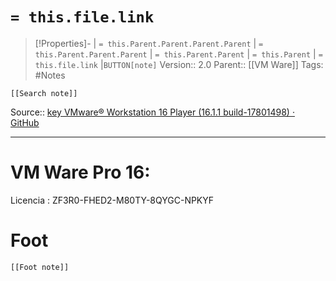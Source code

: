 # `= this.file.link`
>[!Properties]- | `= this.Parent.Parent.Parent.Parent` |  `= this.Parent.Parent.Parent` | `= this.Parent.Parent` | `= this.Parent` | `= this.file.link` |`BUTTON[note]` 
>Version:: 2.0
>Parent:: [[VM Ware]]
>Tags: #Notes
```meta-bind-embed
[[Search note]]
```
Source:: [key VMware® Workstation 16 Player (16.1.1 build-17801498) · GitHub](https://gist.github.com/dapize/7e1d7fb398b56296717ab86c503deee5)
***
# VM Ware Pro 16:
Licencia : ZF3R0-FHED2-M80TY-8QYGC-NPKYF










# Foot
```meta-bind-embed
[[Foot note]]
``` 